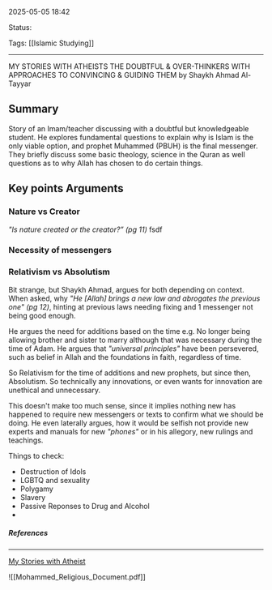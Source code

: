 2025-05-05 18:42

Status:

Tags: [[Islamic Studying]]

---

MY STORIES WITH ATHEISTS THE DOUBTFUL & OVER-THINKERS WITH APPROACHES TO CONVINCING & GUIDING THEM
by Shaykh Ahmad Al-Tayyar

## Summary

Story of an Imam/teacher discussing with a doubtful but knowledgeable student. He explores fundamental questions to explain why is Islam is the only viable option, and prophet Muhammed (PBUH) is the final messenger. They briefly discuss some basic theology, science in the Quran as well questions as to why Allah has chosen to do certain things.

## Key points Arguments

### Nature vs Creator

*"Is nature created or the creator?” (pg 11)* fsdf

### Necessity of messengers

### Relativism vs Absolutism

Bit strange,  but Shaykh Ahmad, argues for both depending on context. When asked, why *"He [Allah] brings a new law and abrogates the previous one" (pg 12)*, hinting at previous laws needing fixing and 1 messenger not being good enough.

He argues the need for additions based on the time e.g. No longer being allowing brother and sister to marry although that was necessary during the time of Adam. He argues that *"universal principles"* have been persevered, such as belief in Allah and the foundations in faith, regardless of time.

So Relativism for the time of additions and new prophets, but since then, Absolutism. So technically any innovations,  or even wants for innovation are unethical and unnecessary.

This doesn't make too much sense, since it implies nothing new has happened to require new messengers or texts to confirm what we should be doing. He even laterally argues, how it would be selfish not provide new experts and manuals for new *"phones"* or in his allegory, new rulings and teachings.


Things to check:

- Destruction of Idols
- LGBTQ and sexuality
- Polygamy
- Slavery
- Passive Reponses to Drug and Alcohol
- 


##### References
----
[My Stories with Atheist](file:///C:/Users/Asus/Downloads/Mohammed_Religious_Document.pdf)


![[Mohammed_Religious_Document.pdf]]